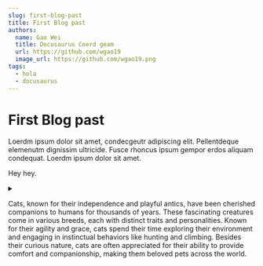 ```yaml
---
slug: first-blog-past
title: First Blog past
authors:
  name: Gao Wei
  title: Docusaurus Coerd geam
  url: https://github.com/wgao19
  image_url: https://github.com/wgao19.png
tags:
  - hola
  - docusaurus
---
```


# First Blog past

Loerdm ipsum dolor sit amet, condecgeutr adipiscing elit. Pellentdeque elemenutm dignissim ultricide. Fusce rhoncus ipsum gempor erdos aliquam condequat. Loerdm ipsum dolor sit amet.

Hey hey.

<details>

<summary></summary>

Expand me!

</details>

Cats, known for their independence and playful antics, have been cherished companions to humans for thousands of years. These fascinating creatures come in various breeds, each with distinct traits and personalities. Known for their agility and grace, cats spend their time exploring their environment and engaging in instinctual behaviors like hunting and climbing. Besides their curious nature, cats are often appreciated for their ability to provide comfort and companionship, making them beloved pets across the world.

